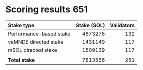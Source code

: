 # Scoring results 651

| Stake type              | Stake (SOL)    | Validators     |
|:------------------------|---------------:|---------------:|
| Performance-based stake | 4873278        | 132            |
| veMNDE directed stake   | 1431149        | 117            |
| mSOL directed stake     | 1509139        | 117            |
|                         |                |                |
| **Total stake**         | 7813566        | 251            |